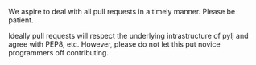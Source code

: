 We aspire to deal with all pull requests in a timely manner. Please be patient.

Ideally pull requests will respect the underlying intrastructure of pylj and agree with PEP8, etc. However, please do not let this put novice programmers off contributing. 